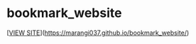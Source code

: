 # bookmark_website

[[VIEW SITE](https://img.shields.io/badge/Button-Click%20Me-blue)](https://marangi037.github.io/bookmark_website/)
